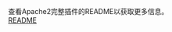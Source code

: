查看Apache2完整插件的README以获取更多信息。  
[README](https://github.com/FaserF/hassio-addons/blob/master/apache2/README.md)